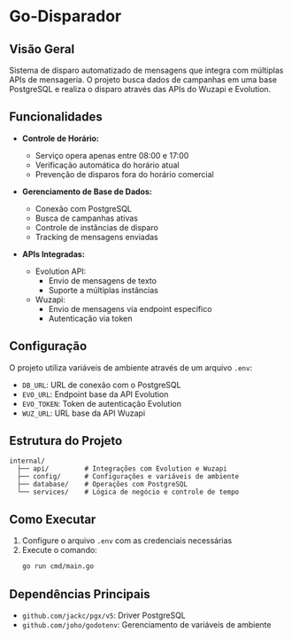 # Go-Disparador

## Visão Geral
Sistema de disparo automatizado de mensagens que integra com múltiplas APIs de mensageria. O projeto busca dados de campanhas em uma base PostgreSQL e realiza o disparo através das APIs do Wuzapi e Evolution.

## Funcionalidades
- **Controle de Horário:** 
  - Serviço opera apenas entre 08:00 e 17:00
  - Verificação automática do horário atual
  - Prevenção de disparos fora do horário comercial

- **Gerenciamento de Base de Dados:**
  - Conexão com PostgreSQL
  - Busca de campanhas ativas
  - Controle de instâncias de disparo
  - Tracking de mensagens enviadas

- **APIs Integradas:**
  - Evolution API:
    - Envio de mensagens de texto
    - Suporte a múltiplas instâncias
  - Wuzapi:
    - Envio de mensagens via endpoint específico
    - Autenticação via token

## Configuração
O projeto utiliza variáveis de ambiente através de um arquivo `.env`:
- `DB_URL`: URL de conexão com o PostgreSQL
- `EVO_URL`: Endpoint base da API Evolution
- `EVO_TOKEN`: Token de autenticação Evolution
- `WUZ_URL`: URL base da API Wuzapi

## Estrutura do Projeto
```
internal/
  ├── api/         # Integrações com Evolution e Wuzapi
  ├── config/      # Configurações e variáveis de ambiente
  ├── database/    # Operações com PostgreSQL
  └── services/    # Lógica de negócio e controle de tempo
```

## Como Executar
1. Configure o arquivo `.env` com as credenciais necessárias
2. Execute o comando:
   ```bash
   go run cmd/main.go
   ```

## Dependências Principais
- `github.com/jackc/pgx/v5`: Driver PostgreSQL
- `github.com/joho/godotenv`: Gerenciamento de variáveis de ambiente

